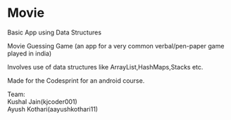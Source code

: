 # Movie
Basic App using Data Structures

Movie Guessing Game (an app for a very common verbal/pen-paper game played in india)

Involves use of data structures like ArrayList,HashMaps,Stacks etc.

Made for the Codesprint for an android course.

Team: <br/>
Kushal Jain(kjcoder001)  <br/>
Ayush Kothari(aayushkothari11)
